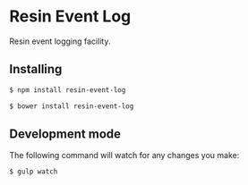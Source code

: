 # Resin Event Log

Resin event logging facility.

## Installing

```sh
$ npm install resin-event-log
```

```sh
$ bower install resin-event-log
```

## Development mode

The following command will watch for any changes you make:

```sh
$ gulp watch
```